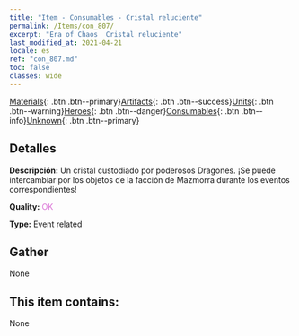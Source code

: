 ```yaml
---
title: "Item - Consumables - Cristal reluciente"
permalink: /Items/con_807/
excerpt: "Era of Chaos  Cristal reluciente"
last_modified_at: 2021-04-21
locale: es
ref: "con_807.md"
toc: false
classes: wide
---
```

 [Materials](/es/Items/){: .btn .btn--primary}[Artifacts](/es/Items/Artifacts/){: .btn .btn--success}[Units](/es/Items/Units/){: .btn .btn--warning}[Heroes](/es/Items/Heroes/){: .btn .btn--danger}[Consumables](/es/Items/Consumables/){: .btn .btn--info}[Unknown](/es/Items/Unknown/){: .btn .btn--primary}

## Detalles
 **Descripción:** Un cristal custodiado por poderosos Dragones. ¡Se puede intercambiar por los objetos de la facción de Mazmorra durante los eventos correspondientes!

 **Quality:** <span style="color: #DA70D6">OK</span>

 **Type:** Event related

## Gather

  None

## This item contains:

  None

